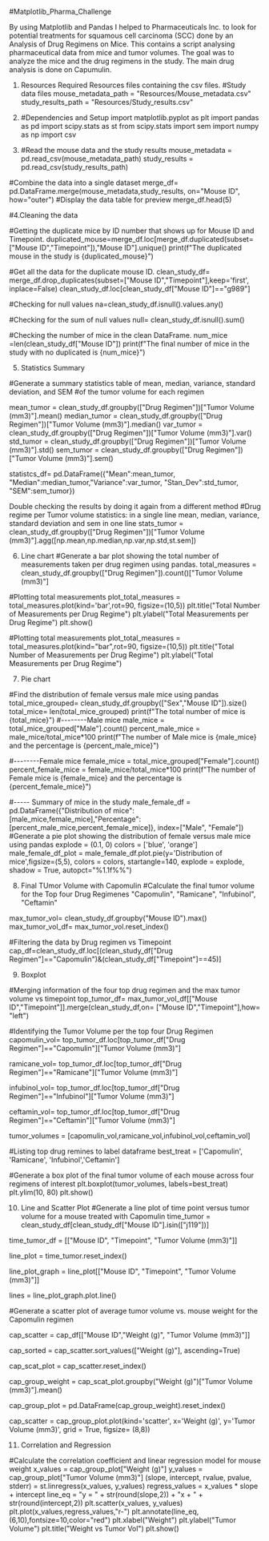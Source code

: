 #Matplotlib_Pharma_Challenge

By using Matplotlib and Pandas I helped to Pharmaceuticals Inc. to look for potential treatments for squamous cell carcinoma (SCC) done by an Analysis of Drug Regimens on Mice. This contains a script analysing pharmaceutical data from mice and tumor volumes. The goal was to analyze the mice and the drug regimens in the study. The main drug analysis is done on Capumulin.

1. Resources Required
Resources files containing the csv files.
#Study data files
mouse_metadata_path = "Resources/Mouse_metadata.csv"
study_results_path = "Resources/Study_results.csv"

2. #Dependencies and Setup
import matplotlib.pyplot as plt
import pandas as pd
import scipy.stats as st
from scipy.stats import sem
import numpy as np
import csv

3. #Read the mouse data and the study results
mouse_metadata = pd.read_csv(mouse_metadata_path)
study_results = pd.read_csv(study_results_path)

#Combine the data into a single dataset
merge_df= pd.DataFrame.merge(mouse_metadata,study_results,
                    on="Mouse ID", how="outer")
#Display the data table for preview
merge_df.head(5)


#4.Cleaning the data

#Getting the duplicate mice by ID number that shows up for Mouse ID and Timepoint. 
duplicated_mouse=merge_df.loc[merge_df.duplicated(subset=["Mouse ID","Timepoint"]),"Mouse ID"].unique()
print(f"The duplicated mouse in the study is {duplicated_mouse}")


#Get all the data for the duplicate mouse ID. 
clean_study_df= merge_df.drop_duplicates(subset=["Mouse ID","Timepoint"],keep='first', inplace=False)
clean_study_df.loc[clean_study_df["Mouse ID"]=="g989"]

#Checking for null values 
na=clean_study_df.isnull().values.any()

#Checking for the sum of null values 
null= clean_study_df.isnull().sum()

#Checking the number of mice in the clean DataFrame.
num_mice =len(clean_study_df["Mouse ID"])
print(f"The final number of mice in the study with no duplicated is {num_mice}")


5. Statistics Summary

#Generate a summary statistics table of mean, median, variance, standard deviation, and SEM 
#of the tumor volume for each regimen

mean_tumor = clean_study_df.groupby(["Drug Regimen"])["Tumor Volume (mm3)"].mean()
median_tumor = clean_study_df.groupby(["Drug Regimen"])["Tumor Volume (mm3)"].median()
var_tumor = clean_study_df.groupby(["Drug Regimen"])["Tumor Volume (mm3)"].var()
std_tumor = clean_study_df.groupby(["Drug Regimen"])["Tumor Volume (mm3)"].std()
sem_tumor = clean_study_df.groupby(["Drug Regimen"])["Tumor Volume (mm3)"].sem()

statistcs_df= pd.DataFrame({"Mean":mean_tumor, "Median":median_tumor,"Variance":var_tumor, "Stan_Dev":std_tumor, "SEM":sem_tumor})


Double checking the results by doing it again from a different method
#Drug regime per Tumor volume statistics: in a single line mean, median, variance, standard deviation and sem in one line
stats_tumor = clean_study_df.groupby(["Drug Regimen"])["Tumor Volume (mm3)"].agg([np.mean,np.median,np.var,np.std,st.sem])

6. Line chart
#Generate a bar plot showing the total number of measurements taken per drug regimen using pandas.
total_measures = clean_study_df.groupby(["Drug Regimen"]).count()["Tumor Volume (mm3)"]

#Plotting total measurements
plot_total_measures = total_measures.plot(kind='bar',rot=90, figsize=(10,5))
plt.title("Total Number of Measurements per Drug Regime")
plt.ylabel("Total Measurements per Drug Regime")
plt.show()

#Plotting total measurements
plot_total_measures = total_measures.plot(kind="bar",rot=90, figsize=(10,5))
plt.title("Total Number of Measurements per Drug Regime")
plt.ylabel("Total Measurements per Drug Regime")

7. Pie chart

#Find the distribution of female versus male mice using pandas
total_mice_grouped= clean_study_df.groupby(["Sex","Mouse ID"]).size()
total_mice= len(total_mice_grouped)
print(f"The total number of mice is {total_mice}")
#--------Male mice
male_mice = total_mice_grouped["Male"].count()
percent_male_mice = male_mice/total_mice*100
print(f"The number of Male mice is {male_mice} and the percentage is {percent_male_mice}")

#--------Female mice
female_mice = total_mice_grouped["Female"].count()
percent_female_mice = female_mice/total_mice*100
print(f"The number of Female mice is {female_mice} and the percentage is {percent_female_mice}")

#----- Summary of mice in the study
male_female_df = pd.DataFrame({"Distribution of mice":[male_mice,female_mice],"Percentage":[percent_male_mice,percent_female_mice]},
                               index=["Male", "Female"])
#Generate a pie plot showing the distribution of female versus male mice using pandas
explode = (0.1, 0)
colors = ['blue', 'orange']
male_female_df_plot = male_female_df.plot.pie(y='Distribution of mice',figsize=(5,5), colors = colors, startangle=140, explode = explode, shadow = True, autopct="%1.1f%%")


8. Final TUmor Volume with Capomulin
#Calculate the final tumor volume for the Top four Drug Regimenes "Capomulin", "Ramicane", "Infubinol", "Ceftamin"

max_tumor_vol= clean_study_df.groupby("Mouse ID").max()
max_tumor_vol_df= max_tumor_vol.reset_index() 

#Filtering the data by Drug regimen vs Timepoint
cap_df=clean_study_df.loc[(clean_study_df["Drug Regimen"]=="Capomulin")&(clean_study_df["Timepoint"]==45)]

9. Boxplot

#Merging information of the four top drug regimen and the max tumor volume vs timepoint 
top_tumor_df= max_tumor_vol_df[["Mouse ID","Timepoint"]].merge(clean_study_df,on= ["Mouse ID","Timepoint"],how= "left")

#Identifying the Tumor Volume per the top four Drug Regimen
capomulin_vol= top_tumor_df.loc[top_tumor_df["Drug Regimen"]=="Capomulin"]["Tumor Volume (mm3)"]

ramicane_vol= top_tumor_df.loc[top_tumor_df["Drug Regimen"]=="Ramicane"]["Tumor Volume (mm3)"]

infubinol_vol= top_tumor_df.loc[top_tumor_df["Drug Regimen"]=="Infubinol"]["Tumor Volume (mm3)"]

ceftamin_vol= top_tumor_df.loc[top_tumor_df["Drug Regimen"]=="Ceftamin"]["Tumor Volume (mm3)"]

tumor_volumes = [capomulin_vol,ramicane_vol,infubinol_vol,ceftamin_vol]

#Listing top drug remines to label dataframe
best_treat = ['Capomulin', 'Ramicane', 'Infubinol','Ceftamin']

#Generate a box plot of the final tumor volume of each mouse across four regimens of interest
plt.boxplot(tumor_volumes, labels=best_treat)
plt.ylim(10, 80)
plt.show()

10. Line and Scatter Plot
#Generate a line plot of time point versus tumor volume for a mouse treated with Capomulin
time_tumor = clean_study_df[clean_study_df["Mouse ID"].isin(["j119"])]

time_tumor_df = [["Mouse ID", "Timepoint", "Tumor Volume (mm3)"]]

line_plot = time_tumor.reset_index()

line_plot_graph = line_plot[["Mouse ID", "Timepoint", "Tumor Volume (mm3)"]]

lines = line_plot_graph.plot.line()


#Generate a scatter plot of average tumor volume vs. mouse weight for the Capomulin regimen

cap_scatter = cap_df[["Mouse ID","Weight (g)", "Tumor Volume (mm3)"]]

cap_sorted = cap_scatter.sort_values(["Weight (g)"], ascending=True)

cap_scat_plot = cap_scatter.reset_index()

cap_group_weight = cap_scat_plot.groupby("Weight (g)")["Tumor Volume (mm3)"].mean()

cap_group_plot = pd.DataFrame(cap_group_weight).reset_index()

cap_scatter = cap_group_plot.plot(kind='scatter', x='Weight (g)', y='Tumor Volume (mm3)', grid = True, figsize= (8,8))


11. Correlation and Regression

#Calculate the correlation coefficient and linear regression model for mouse weight
x_values = cap_group_plot["Weight (g)"]
y_values = cap_group_plot["Tumor Volume (mm3)"]
(slope, intercept, rvalue, pvalue, stderr) = st.linregress(x_values, y_values)
regress_values = x_values * slope + intercept
line_eq = "y = " + str(round(slope,2)) + "x + " + str(round(intercept,2))
plt.scatter(x_values, y_values)
plt.plot(x_values,regress_values,"r-")
plt.annotate(line_eq,(6,10),fontsize=10,color="red")
plt.xlabel("Weight")
plt.ylabel("Tumor Volume")
plt.title("Weight vs Tumor Vol")
plt.show()


